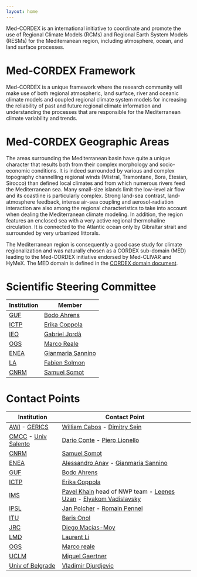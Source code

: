 ```yaml
---
layout: home
---
```


Med-CORDEX is an international initiative to coordinate and promote the use of Regional Climate Models (RCMs) and Regional Earth System Models (RESMs) for the Mediterranean region, including atmosphere, ocean, and land surface processes.

# Med-CORDEX Framework

Med-CORDEX is a unique framework where the research community will make use of both regional atmospheric, land surface, river and oceanic climate models and coupled regional climate system models for increasing the reliability of past and future regional climate information and understanding the processes that are responsible for the Mediterranean climate variability and trends.

# Med-CORDEX Geographic Areas

The areas surrounding the Mediterranean basin have quite a unique character that results both from their complex morphology and socio-economic conditions.
It is indeed surrounded by various and complex topography channelling regional winds (Mistral, Tramontane, Bora, Etesian, Sirocco) than defined local climates and from which numerous rivers feed the Mediterranean sea.
Many small-size islands limit the low-level air flow and its coastline is particularly complex. Strong land-sea contrast, land-atmosphere feedback, intense air-sea coupling and aerosol-radiation interaction are also among the regional characteristics to take into account when dealing the Mediterranean climate modeling.
In addition, the region features an enclosed sea with a very active regional thermohaline circulation.
It is connected to the Atlantic ocean only by Gibraltar strait and surrounded by very urbanized littorals.

The Mediterranean region is consequently a good case study for climate regionalization and was naturally chosen as a CORDEX sub-domain (MED) leading to the Med-CORDEX initiative endorsed by Med-CLIVAR and HyMeX.
The MED domain is defined in the [CORDEX domain document](https://web.archive.org/web/20240416072240/https://www.medcordex.eu/cordex_domains_250610.pdf).


# Scientific Steering Committee

| Institution | Member |
|-------------|--------|
| [GUF](http://www.iau.uni-frankfurt.de/) | [Bodo Ahrens](mailto:bodo.ahrens(AT)iau.uni-frankfurt.de) |
| [ICTP](http://www.ictp.it/) | [Erika Coppola](mailto:coppolae(AT)ictp.it) |
| [IEO](http://www.ba.ieo.es/) | [Gabriel Jordà](mailto:gabriel.jorda(AT)ieo.csic.es) |
| [OGS](https://www.og.it/) | [Marco Reale](mailto:mreale(AT)ogs.it) |
| [ENEA](https://impatti.sostenibilita.enea.it/en/structure/clim) | [Gianmaria Sannino](mailto:gianmaria.sannino(AT)enea.it) |
| [LA](http://www.aero.obs-mip.fr/en) | [Fabien Solmon](mailto:fabien.solmon(AT)aero.obs-mip.fr) |
| [CNRM](http://www.cnrm-game.fr/?lang=en) | [Samuel Somot](mailto:samuel.somot(AT)meteo.fr) |

# Contact Points

| Institution | Contact Point |
|-------------|--------------|
| [AWI](https://www.awi.de/en.html) - [GERICS](http://www.climate-service-center.de/index.php.en) | [William Cabos](mailto:william.cabos(AT)uah.es) - [Dimitry Sein](mailto:dimitry.sein(AT)zmaw.de) |
| [CMCC](http://www.cmcc.it/) - [Univ Salento](https://www.unisalento.it/) | [Dario Conte](mailto:dario.conte(AT)cmcc.it) - [Piero Lionello](mailto:piero.lionello(AT)unisalento.it) |
| [CNRM](http://www.cnrm-game.fr/?lang=en) | [Samuel Somot](mailto:samuel.somot(AT)meteo.fr) |
| [ENEA](http://www.enea.it/) | [Alessandro Anav](mailto:alessandro.anav(AT)enea.it) - [Gianmaria Sannino](mailto:gianmaria.sannino(AT)enea.it) |
| [GUF](http://www.iau.uni-frankfurt.de/) | [Bodo Ahrens](mailto:bodo.ahrens(AT)iau.uni-frankfurt.de) |
| [ICTP](http://www.ictp.it/) | [Erika Coppola](mailto:coppolae(AT)ictp.it) |
| [IMS](http://ims.gov.il/en) | [Pavel Khain](mailto:pavelkh_il(AT)yahoo.com) head of NWP team - [Leenes Uzan](mailto:uzanl(AT)ims.gov.il) - [Elyakom Vadislavsky](mailto:uzanl(AT)ims.gov.ilvadislavskye(AT)ims.gov.il) |
| [IPSL](http://www.latmos.ipsl.fr/) | [Jan Polcher](mailto:jan.polcher(AT)lmd.ipsl.fr) - [Romain Pennel](mailto:romain.pennel(AT)lmd.ipsl.fr) |
| [ITU](http://www.itu.edu.tr/) | [Baris Onol](mailto:onolba(AT)itu.edu.tr) |
| [JRC](https://ec.europa.eu/jrc/en) | [Diego Macias-Moy](mailto:Diego.MACIAS-MOY(AT)ec.europa.eu) |
| [LMD](http://www.lmd.jussieu.fr/) | [Laurent Li](mailto:laurent.li(AT)lmd.jussieu.fr) |
| [OGS](http://www.ogs.it/) | [Marco reale](mailto:mreale(AT)ogs.it) |
| [UCLM](http://www.uclm.es/) | [Miguel Gaertner](mailto:miguel.gaertner(AT)uclm.es) |
| [Univ of Belgrade](http://www.ff.bg.ac.rs/) | [Vladimir Djurdjevic](mailto:vdj(AT)ff.bg.ac.rs) |